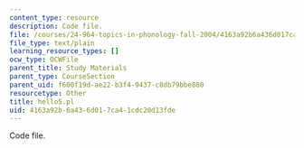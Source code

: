 ```yaml
---
content_type: resource
description: Code file.
file: /courses/24-964-topics-in-phonology-fall-2004/4163a92b6a436d017ca41cdc20d13fde_hello5.pl
file_type: text/plain
learning_resource_types: []
ocw_type: OCWFile
parent_title: Study Materials
parent_type: CourseSection
parent_uid: f600f19d-ae22-b3f4-9437-c8db79bbe880
resourcetype: Other
title: hello5.pl
uid: 4163a92b-6a43-6d01-7ca4-1cdc20d13fde
---
```

Code file.